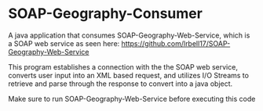 # SOAP-Geography-Consumer

A java application that consumes SOAP-Geography-Web-Service, which is a SOAP web service as seen here: https://github.com/lrbell17/SOAP-Geography-Web-Service

This program establishes a connection with the the SOAP web service, converts user input into an XML based request, and utilizes I/O Streams to retrieve and parse through the
response to convert into a java object.  

Make sure to run SOAP-Geography-Web-Service before executing this code
